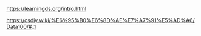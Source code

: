 

https://learningds.org/intro.html

https://csdiy.wiki/%E6%95%B0%E6%8D%AE%E7%A7%91%E5%AD%A6/Data100/#_1

